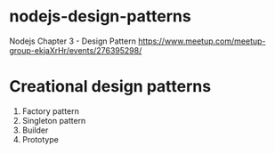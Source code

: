 # nodejs-design-patterns

Nodejs Chapter 3 - Design Pattern
https://www.meetup.com/meetup-group-ekjaXrHr/events/276395298/

# Creational design patterns​
1. Factory pattern
2. Singleton pattern
3. Builder
4. Prototype
